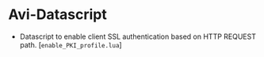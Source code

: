# Avi-Datascript

- Datascript to enable client SSL authentication based on HTTP REQUEST path. [`enable_PKI_profile.lua`]